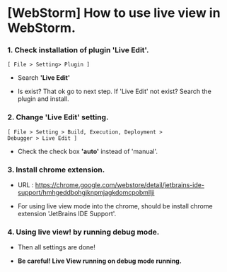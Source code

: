 [WebStorm] How to use live view in WebStorm.
==========

### 1. Check installation of plugin 'Live Edit'.

<code>[ File > Setting> Plugin ]</code>

* Search **'Live Edit'**

* Is exist? That ok go to next step. If 'Live Edit' not exist? Search the plugin and install.


### 2. Change 'Live Edit' setting.

<code>[ File > Setting > Build, Execution, Deployment > Debugger > Live Edit ]</code>

* Check the check box **'auto'** instead of 'manual'.

### 3. Install chrome extension.

* URL : https://chrome.google.com/webstore/detail/jetbrains-ide-support/hmhgeddbohgjknpmjagkdomcpobmllji

* For using live view mode into the chrome, should be install chrome extension 'JetBrains IDE Support'.

### 4. Using live view! by running debug mode.

* Then all settings are done!

* **Be careful! Live View running on debug mode running.**